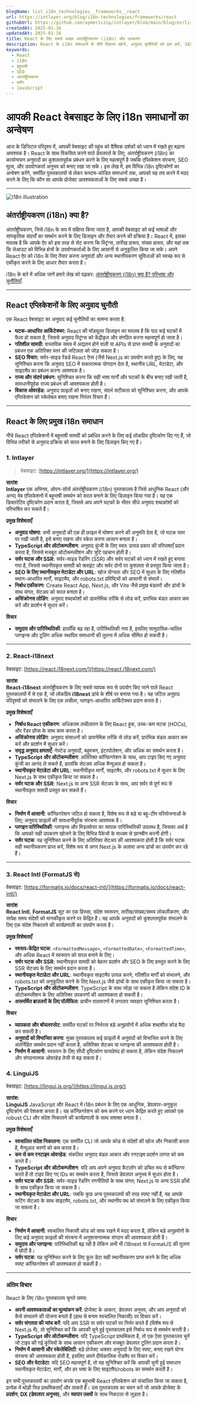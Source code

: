 ```yaml
---
blogName: list_i18n_technologies__frameworks__react
url: https://intlayer.org/blog/i18n-technologies/frameworks/react
githubUrl: https://github.com/aymericzip/intlayer/blob/main/blog/en/list_i18n_technologies/frameworks/react.md
createdAt: 2025-01-16
updatedAt: 2025-01-16
title: React के लिए सबसे अच्छा अंतर्राष्ट्रीयकरण (i18n) और उपकरण
description: React के i18n समाधानों के शीर्ष विकल्प खोजें, अनुवाद चुनौतियों को हल करें, SEO बढ़ाएं और एक वैश्विक वेब अनुभव प्रदान करें.
keywords:
  - React
  - i18n
  - बहुभाषी
  - SEO
  - अंतर्राष्ट्रीयकरण
  - ब्लॉग
  - JavaScript
---
```


# आपकी React वेबसाइट के लिए i18n समाधानों का अन्वेषण

आज के डिजिटल परिदृश्य में, आपकी वेबसाइट की पहुंच को वैश्विक दर्शकों को ध्यान में रखते हुए बढ़ाना आवश्यक है। React के साथ विकसित करने वाले डेवलपर्स के लिए, अंतर्राष्ट्रीयकरण (i18n) का कार्यान्वयन अनुवादों का कुशलतापूर्वक प्रबंधन करने के लिए महत्वपूर्ण है जबकि एप्लिकेशन संरचना, SEO मूल्य, और उपयोगकर्ता अनुभव को बनाए रखा जा सके। इस लेख में, हम विभिन्न i18n दृष्टिकोणों का अन्वेषण करेंगे, समर्पित पुस्तकालयों से लेकर कस्टम-कोडित समाधानों तक, आपको यह तय करने में मदद करने के लिए कि कौन सा आपके प्रोजेक्ट आवश्यकताओं के लिए सबसे अच्छा है।

---

![i18n illustration](https://github.com/aymericzip/intlayer/blob/main/blog/assets/i18n.webp)

## अंतर्राष्ट्रीयकरण (i18n) क्या है?

अंतर्राष्ट्रीयकरण, जिसे i18n के रूप में संक्षिप्त किया जाता है, आपकी वेबसाइट को कई भाषाओं और सांस्कृतिक संदर्भों का समर्थन करने के लिए डिजाइन और तैयार करने की प्रक्रिया है। React में, इसका मतलब है कि आपके ऐप को इस तरह से सेट करना कि स्ट्रिंग्स, तारीख प्रारूप, संख्या प्रारूप, और यहां तक कि लेआउट को विभिन्न क्षेत्रों के उपयोगकर्ताओं के लिए आसानी से अनुकूलित किया जा सके। अपने React ऐप को i18n के लिए तैयार करना अनुवादों और अन्य स्थानीयकरण सुविधाओं को स्वच्छ रूप से एकीकृत करने के लिए आधार तैयार करता है।

i18n के बारे में अधिक जानें हमारे लेख को पढ़कर: [अंतर्राष्ट्रीयकरण (i18n) क्या है? परिभाषा और चुनौतियाँ](https://github.com/aymericzip/intlayer/blob/main/blog/hi/what_is_internationalization.md).

---

## React एप्लिकेशनों के लिए अनुवाद चुनौती

एक React वेबसाइट का अनुवाद कई चुनौतियों का सामना करता है:

- **घटक-आधारित आर्किटेक्चर:** React की मॉड्यूलर डिज़ाइन का मतलब है कि पाठ कई घटकों में फैला हो सकता है, जिससे अनुवाद स्ट्रिंग्स को केंद्रीकृत और संगठित करना महत्वपूर्ण हो जाता है।
- **गतिशील सामग्री:** वास्तविक समय में अद्यतन होने वाली या APIs से प्राप्त सामग्री के अनुवादों का प्रबंधन एक अतिरिक्त स्तर की जटिलता को जोड़ सकता है।
- **SEO विचार:** सर्वर-साइड रेंडर्ड React ऐप्स (जैसे Next.js का उपयोग करते हुए) के लिए, यह सुनिश्चित करना कि अनुवाद SEO में सकारात्मक योगदान देता है, स्थानीय URL, मेटाडेटा, और साइटमैप का प्रबंधन करना आवश्यक है।
- **राज्य और संदर्भ प्रबंधन:** सुनिश्चित करना कि सही भाषा मार्गों और घटकों के बीच बनाए रखी जाती है, सावधानीपूर्वक राज्य प्रबंधन की आवश्यकता होती है।
- **विकास ओवरहेड:** अनुवाद फ़ाइलों को बनाए रखना, संदर्भ सटीकता को सुनिश्चित करना, और आपके एप्लिकेशन को स्केलेबल बनाए रखना निरंतर विचार हैं।

---

## React के लिए प्रमुख i18n समाधान

नीचे React एप्लिकेशनों में बहुभाषी सामग्री को प्रबंधित करने के लिए कई लोकप्रिय दृष्टिकोण दिए गए हैं, जो विभिन्न तरीकों से अनुवाद प्रक्रिया को सरल बनाने के लिए डिज़ाइन किए गए हैं।

### 1. Intlayer

> वेबसाइट: [https://intlayer.org/](https://intlayer.org/)

**सारांश**  
**Intlayer** एक अभिनव, ओपन-सोर्स अंतर्राष्ट्रीयकरण (i18n) पुस्तकालय है जिसे आधुनिक React (और अन्य) वेब एप्लिकेशनों में बहुभाषी समर्थन को सरल बनाने के लिए डिज़ाइन किया गया है। यह एक डिक्लरेटिव दृष्टिकोण प्रदान करता है, जिससे आप अपने घटकों के भीतर सीधे अनुवाद शब्दकोशों को परिभाषित कर सकते हैं।

**प्रमुख विशेषताएँ**

- **अनुवाद घोषणा**: सभी अनुवादों की एक ही फ़ाइल में घोषणा करने की अनुमति देता है, जो घटक स्तर पर रखी जाती है, इसे बनाए रखना और स्केल करना आसान बनाता है।
- **TypeScript और ऑटोकम्प्लीशन**: अनुवाद कुंजी के लिए स्वतः उत्पन्न प्रकार की परिभाषाएँ प्रदान करता है, जिससे मजबूत ऑटोकम्प्लीशन और त्रुटि पहचान होती है।
- **सर्वर घटक और SSR**: सर्वर-साइड रेंडरिंग (SSR) और सर्वर घटकों को ध्यान में रखते हुए बनाया गया है, जिससे स्थानीयकृत सामग्री को क्लाइंट और सर्वर दोनों पर कुशलता से प्रस्तुत किया जाता है।
- **SEO के लिए स्थानीयकृत मेटाडेटा और URL**: खोज योग्यता और SEO में सुधार के लिए गतिशील स्थान-आधारित मार्गों, साइटमैप, और robots.txt प्रविष्टियों को आसानी से संभालें।
- **निर्बाध एकीकरण**: Create React App, Next.js, और Vite जैसे प्रमुख बंडलरों और ढांचों के साथ संगत, सेटअप को सरल बनाता है।
- **असिंक्रोनस लोडिंग**: अनुवाद शब्दकोशों को डायनेमिक तरीके से लोड करें, प्रारंभिक बंडल आकार कम करें और प्रदर्शन में सुधार करें।

**विचार**

- **समुदाय और पारिस्थितिकी**: हालाँकि बढ़ रहा है, पारिस्थितिकी नया है, इसलिए सामुदायिक-चालित प्लगइन्स और टूलिंग अधिक स्थापित समाधानों की तुलना में अधिक सीमित हो सकती है।

---

### 2. React-i18next

वेबसाइट: [https://react.i18next.com/](https://react.i18next.com/)

**सारांश**  
**React-i18next** अंतर्राष्ट्रीयकरण के लिए सबसे व्यापक रूप से उपयोग किए जाने वाले React पुस्तकालयों में से एक है, जो लोकप्रिय **i18next** ढांचे के शीर्ष पर बनाया गया है। यह जटिल अनुवाद परिदृश्यों को संभालने के लिए एक लचीला, प्लगइन-आधारित आर्किटेक्चर प्रदान करता है।

**प्रमुख विशेषताएँ**

- **निर्बाध React एकीकरण**: अधिकतम लचीलापन के लिए React हुक, उच्च-क्रम घटक (HOCs), और रेंडर प्रॉप्स के साथ काम करता है।
- **असिंक्रोनस लोडिंग**: अनुवाद संसाधनों को डायनेमिक तरीके से लोड करें, प्रारंभिक बंडल आकार कम करें और प्रदर्शन में सुधार करें।
- **समृद्ध अनुवाद क्षमताएँ**: नेस्टेड अनुवादों, बहुवचन, इंटरपोलेशन, और अधिक का समर्थन करता है।
- **TypeScript और ऑटोकम्प्लीशन**: अतिरिक्त कॉन्फ़िगरेशन के साथ, आप टाइप किए गए अनुवाद कुंजी का आनंद ले सकते हैं, हालांकि सेटअप अधिक मैन्युअल हो सकता है।
- **स्थानीयकृत मेटाडेटा और URL**: स्थानीयीकृत मार्गों, साइटमैप, और robots.txt में सुधार के लिए Next.js के साथ एकीकृत किया जा सकता है।
- **सर्वर घटक और SSR**: Next.js या अन्य SSR सेटअप के साथ, आप सर्वर से पूर्ण रूप से स्थानीयकृत सामग्री प्रस्तुत कर सकते हैं।

**विचार**

- **निर्माण में आसानी**: कॉन्फ़िगरेशन जटिल हो सकता है, विशेष रूप से बड़े या बहु-टीम परियोजनाओं के लिए; अनुवाद फ़ाइलों की सावधानीपूर्वक संरचना आवश्यक है।
- **प्लगइन पारिस्थितिकी**: प्लगइन्स और मिडलवेयर का व्यापक पारिस्थितिकी उपलब्ध है, जिसका अर्थ है कि आपको सही उपकरण खोजने के लिए विभिन्न पैकेजों के माध्यम से छानबीन करनी होगी।
- **सर्वर घटक**: यह सुनिश्चित करने के लिए अतिरिक्त सेटअप की आवश्यकता होती है कि सर्वर घटक सही स्थानीयकरण प्राप्त करें, विशेष रूप से अगर Next.js के अलावा अन्य ढांचों का उपयोग कर रहे हैं।

---

### 3. React Intl (FormatJS से)

वेबसाइट: [https://formatjs.io/docs/react-intl/](https://formatjs.io/docs/react-intl/)

**सारांश**  
**React Intl**, **FormatJS** सूट का एक हिस्सा, संदेश स्वरूपन, तारीख/संख्या/समय लोकलीकरण, और सापेक्ष समय संदेशों को मानकीकृत करने पर केंद्रित है। यह आपके अनुवादों को कुशलतापूर्वक संभालने के लिए एक संदेश निकालने की कार्यप्रणाली का उपयोग करता है।

**प्रमुख विशेषताएँ**

- **स्वरूप-केंद्रित घटक**: `<FormattedMessage>`, `<FormattedDate>`, `<FormattedTime>`, और अधिक React में स्वरूपन को सरल बनाने के लिए।
- **सर्वर घटक और SSR**: स्थानीयकृत सामग्री को बेहतर प्रदर्शन और SEO के लिए प्रस्तुत करने के लिए SSR सेटअप के लिए समर्थन प्रदान करता है।
- **स्थानीयकृत मेटाडेटा और URL**: स्थानीयकृत साइटमैप उत्पन्न करने, गतिशील मार्गों को संभालने, और robots.txt को अनुकूलित करने के लिए Next.js जैसे ढांचों के साथ एकीकृत किया जा सकता है।
- **TypeScript और ऑटोकम्प्लीशन**: TypeScript के साथ जोड़ा जा सकता है लेकिन संदेश ID के ऑटोकम्प्लीशन के लिए अतिरिक्त उपकरणों की आवश्यकता हो सकती है।
- **असमर्थित ब्राउज़रों के लिए पॉलीफिल**: प्राचीन वातावरणों में लगातार व्यवहार सुनिश्चित करता है।

**विचार**

- **व्यापकता और बॉयलरप्लेट**: समर्पित घटकों पर निर्भरता बड़े अनुप्रयोगों में अधिक शब्दशील कोड पैदा कर सकती है।
- **अनुवादों को विभाजित करना**: मुख्य पुस्तकालय कई फ़ाइलों में अनुवादों को विभाजित करने के लिए अंतर्निहित समर्थन प्रदान नहीं करता है, अतिरिक्त सेटअप या प्लगइन्स की आवश्यकता होती है।
- **निर्माण में आसानी**: स्वरूपन के लिए सीधी दृष्टिकोण फायदेमंद हो सकता है, लेकिन संदेश निकालने और संगठनात्मक ओवरहेड तेजी से बढ़ सकता है।

### 4. LinguiJS

वेबसाइट: [https://lingui.js.org/](https://lingui.js.org/)

**सारांश:**  
**LinguiJS** JavaScript और React में i18n प्रबंधन के लिए एक आधुनिक, डेवलपर-अनुकूल दृष्टिकोण की पेशकश करता है। यह कॉन्फ़िगरेशन को कम करने पर ध्यान केंद्रित करते हुए आपको एक robust CLI और संदेश निकालने की कार्यप्रणाली के साथ सशक्त बनाता है।

**प्रमुख विशेषताएँ**

- **स्वचालित संदेश निकालना**: एक समर्पित CLI जो आपके कोड से संदेशों की खोज और निकासी करता है, मैन्युअल चरणों को कम करता है।
- **कम से कम रनटाइम ओवरहेड**: संकलित अनुवाद बंडल आकार और रनटाइम प्रदर्शन लागत को कम करते हैं।
- **TypeScript और ऑटोकम्प्लीशन**: यदि आप अपने अनुवाद कैटलॉग को उचित रूप से कॉन्फ़िगर करते हैं तो टाइप किए गए IDs का समर्थन करता है, जिससे डेवलपर अनुभव में सुधार होता है।
- **सर्वर घटक और SSR**: सर्वर-साइड रेंडरिंग रणनीतियों के साथ संगत; Next.js या अन्य SSR ढाँचों के साथ एकीकृत किया जा सकता है।
- **स्थानीयकृत मेटाडेटा और URL**: जबकि कुछ अन्य पुस्तकालयों की तरह स्पष्ट नहीं हैं, यह आपके रूटिंग सेटअप के साथ साइटमैप, robots.txt, और स्थानीय पथ को संभालने के लिए एकीकृत किया जा सकता है।

**विचार**

- **निर्माण में आसानी**: स्वचालित निकासी कोड को साफ रखने में मदद करता है, लेकिन बड़े अनुप्रयोगों के लिए कई अनुवाद फ़ाइलों की संरचना में अनुशासनात्मक संगठन की आवश्यकता होती है।
- **समुदाय और प्लगइन्स**: पारिस्थितिकी बढ़ रही है लेकिन अभी भी i18next या FormatJS की तुलना में छोटी है।
- **सर्वर घटक**: यह सुनिश्चित करने के लिए कुल डेटा सही स्थानीयकरण प्राप्त करने के लिए अधिक स्पष्ट कॉन्फ़िगरेशन की आवश्यकता हो सकती है।

---

### अंतिम विचार

React के लिए i18n पुस्तकालय चुनते समय:

- **अपनी आवश्यकताओं का मूल्यांकन करें**: प्रोजेक्ट के आकार, डेवलपर अनुभव, और आप अनुवादों को कैसे संभालने की योजना बनाते हैं (हाथ से बनाम स्वचालित निकासी) पर विचार करें।
- **सर्वर संगतता की जांच करें**: यदि आप SSR या सर्वर घटकों पर निर्भर करते हैं (विशेष रूप से Next.js में), तो सुनिश्चित करें कि आपकी चुने हुई पुस्तकालय इसे निर्बाध रूप से समर्थन करती है।
- **TypeScript और ऑटोकम्प्लीशन**: यदि TypeScript प्राथमिकता है, तो एक ऐसा पुस्तकालय चुनें जो टाइप की गई कुंजियों के साथ आसान एकीकरण और मजबूत डेवलपर टूलिंग प्रदान करता है।
- **निर्माण में आसानी और स्केलेबिलिटी**: बड़े प्रोजेक्ट अक्सर अनुवादों के लिए स्पष्ट, बनाए रखने योग्य संरचना की आवश्यकता होती है, इसलिए अपने दीर्घकालिक रोडमैप पर विचार करें।
- **SEO और मेटाडेटा**: यदि SEO महत्वपूर्ण है, तो यह सुनिश्चित करें कि आपकी चुनी हुई समाधान स्थानीयकृत मेटाडेटा, मार्गों, और हर भाषा के लिए साइटमैप/robots का समर्थन करती है।

इन सभी पुस्तकालयों का उपयोग करके एक बहुभाषी React एप्लिकेशन को संचालित किया जा सकता है, प्रत्येक में थोड़ी भिन्न प्राथमिकताएँ और ताकतें हैं। उस पुस्तकालय का चयन करें जो आपके प्रोजेक्ट के **प्रदर्शन**, **DX (डेवलपर अनुभव)**, और **व्यापार लक्ष्यों** के साथ निकटता से जुड़ता है।
